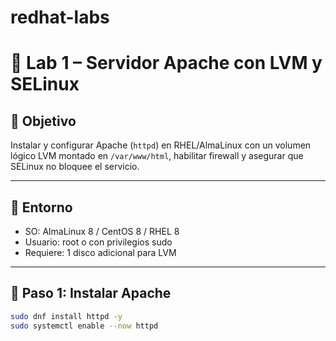 # redhat-labs

# 🧪 Lab 1 – Servidor Apache con LVM y SELinux

## 🎯 Objetivo
Instalar y configurar Apache (`httpd`) en RHEL/AlmaLinux con un volumen lógico LVM montado en `/var/www/html`, habilitar firewall y asegurar que SELinux no bloquee el servicio.

---

## 🔧 Entorno
- SO: AlmaLinux 8 / CentOS 8 / RHEL 8
- Usuario: root o con privilegios sudo
- Requiere: 1 disco adicional para LVM

---

## 🔹 Paso 1: Instalar Apache
```bash
sudo dnf install httpd -y
sudo systemctl enable --now httpd
